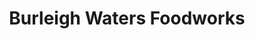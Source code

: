 ---
title: "Burleigh Waters Foodworks"
url: /burleigh-waters/burleigh-waters-foodworks/
shop: Lebensmittel
---